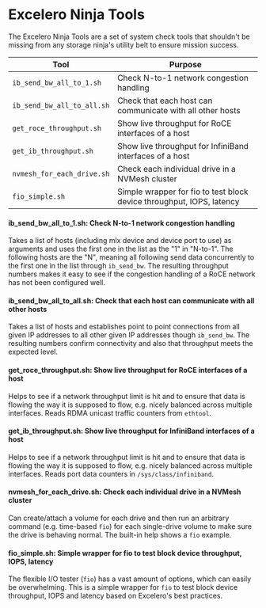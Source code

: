 # Excelero Ninja Tools

The Excelero Ninja Tools are a set of system check tools that shouldn't be missing from any storage ninja's utility belt to ensure mission success.

Tool | Purpose
------------ | -------------
`ib_send_bw_all_to_1.sh` | Check N-to-1 network congestion handling
`ib_send_bw_all_to_all.sh` | Check that each host can communicate with all other hosts
`get_roce_throughput.sh` | Show live throughput for RoCE interfaces of a host
`get_ib_throughput.sh` | Show live throughput for InfiniBand interfaces of a host
`nvmesh_for_each_drive.sh` | Check each individual drive in a NVMesh cluster
`fio_simple.sh` | Simple wrapper for fio to test block device throughput, IOPS, latency

#### ib_send_bw_all_to_1.sh: Check N-to-1 network congestion handling
Takes a list of hosts (including mlx device and device port to use) as arguments and uses the first one in the list as the "1" in "N-to-1". The following hosts are the "N", meaning all following send data concurrently to the first one in the list through `ib_send_bw`. The resulting throughput numbers makes it easy to see if the congestion handling of a RoCE network has not been configured well.
#### ib_send_bw_all_to_all.sh: Check that each host can communicate with all other hosts
Takes a list of hosts and establishes point to point connections from all given IP addresses to all other given IP addresses though `ib_send_bw`. The resulting numbers confirm connectivity and also that throughput meets the expected level.
#### get_roce_throughput.sh: Show live throughput for RoCE interfaces of a host
Helps to see if a network throughput limit is hit and to ensure that data is flowing the way it is supposed to flow, e.g. nicely balanced across multiple interfaces. Reads RDMA unicast traffic counters from `ethtool`.
#### get_ib_throughput.sh: Show live throughput for InfiniBand interfaces of a host
Helps to see if a network throughput limit is hit and to ensure that data is flowing the way it is supposed to flow, e.g. nicely balanced across multiple interfaces. Reads port data counters in `/sys/class/infiniband`.
#### nvmesh_for_each_drive.sh: Check each individual drive in a NVMesh cluster
Can create/attach a volume for each drive and then run an arbitrary command (e.g. time-based `fio`) for each single-drive volume to make sure the drive is behaving normal. The built-in help shows a `fio` example.
#### fio_simple.sh: Simple wrapper for fio to test block device throughput, IOPS, latency
The flexible I/O tester (`fio`) has a vast amount of options, which can easily be overwhelming. This is a simple wrapper for `fio` to test block device throughput, IOPS and latency based on Excelero's best practices.
